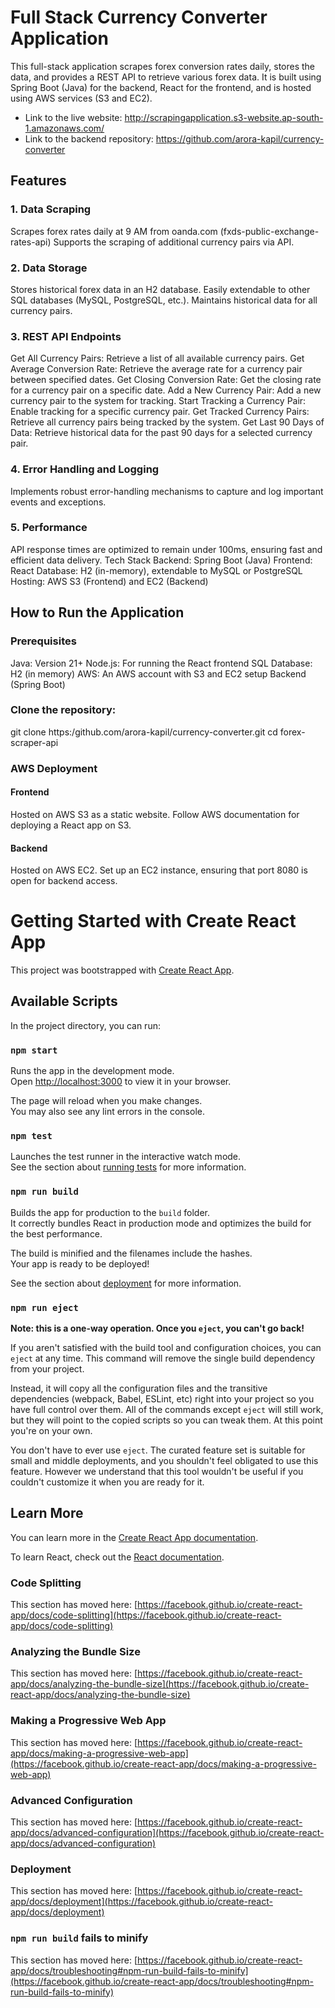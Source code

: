 # Full Stack Currency Converter Application
This full-stack application scrapes forex conversion rates daily, stores the data, and provides a REST API to retrieve various forex data. It is built using Spring Boot (Java) for the backend, React for the frontend, and is hosted using AWS services (S3 and EC2).

* Link to the live website: http://scrapingapplication.s3-website.ap-south-1.amazonaws.com/
* Link to the backend repository: https://github.com/arora-kapil/currency-converter

## Features
### 1. Data Scraping
Scrapes forex rates daily at 9 AM from oanda.com (fxds-public-exchange-rates-api)
Supports the scraping of additional currency pairs via API.
### 2. Data Storage
Stores historical forex data in an H2 database.
Easily extendable to other SQL databases (MySQL, PostgreSQL, etc.).
Maintains historical data for all currency pairs.
### 3. REST API Endpoints
Get All Currency Pairs: Retrieve a list of all available currency pairs.
Get Average Conversion Rate: Retrieve the average rate for a currency pair between specified dates.
Get Closing Conversion Rate: Get the closing rate for a currency pair on a specific date.
Add a New Currency Pair: Add a new currency pair to the system for tracking.
Start Tracking a Currency Pair: Enable tracking for a specific currency pair.
Get Tracked Currency Pairs: Retrieve all currency pairs being tracked by the system.
Get Last 90 Days of Data: Retrieve historical data for the past 90 days for a selected currency pair.
### 4. Error Handling and Logging
Implements robust error-handling mechanisms to capture and log important events and exceptions.
### 5. Performance
API response times are optimized to remain under 100ms, ensuring fast and efficient data delivery.
Tech Stack
Backend: Spring Boot (Java)
Frontend: React
Database: H2 (in-memory), extendable to MySQL or PostgreSQL
Hosting: AWS S3 (Frontend) and EC2 (Backend)
## How to Run the Application
### Prerequisites
Java: Version 21+
Node.js: For running the React frontend
SQL Database: H2 (in memory)
AWS: An AWS account with S3 and EC2 setup
Backend (Spring Boot)

### Clone the repository:
git clone https:/github.com/arora-kapil/currency-converter.git
cd forex-scraper-api

### AWS Deployment
#### Frontend
Hosted on AWS S3 as a static website.
Follow AWS documentation for deploying a React app on S3.
#### Backend
Hosted on AWS EC2.
Set up an EC2 instance, ensuring that port 8080 is open for backend access.


# Getting Started with Create React App

This project was bootstrapped with [Create React App](https://github.com/facebook/create-react-app).

## Available Scripts

In the project directory, you can run:

### `npm start`

Runs the app in the development mode.\
Open [http://localhost:3000](http://localhost:3000) to view it in your browser.

The page will reload when you make changes.\
You may also see any lint errors in the console.

### `npm test`

Launches the test runner in the interactive watch mode.\
See the section about [running tests](https://facebook.github.io/create-react-app/docs/running-tests) for more information.

### `npm run build`

Builds the app for production to the `build` folder.\
It correctly bundles React in production mode and optimizes the build for the best performance.

The build is minified and the filenames include the hashes.\
Your app is ready to be deployed!

See the section about [deployment](https://facebook.github.io/create-react-app/docs/deployment) for more information.

### `npm run eject`

**Note: this is a one-way operation. Once you `eject`, you can't go back!**

If you aren't satisfied with the build tool and configuration choices, you can `eject` at any time. This command will remove the single build dependency from your project.

Instead, it will copy all the configuration files and the transitive dependencies (webpack, Babel, ESLint, etc) right into your project so you have full control over them. All of the commands except `eject` will still work, but they will point to the copied scripts so you can tweak them. At this point you're on your own.

You don't have to ever use `eject`. The curated feature set is suitable for small and middle deployments, and you shouldn't feel obligated to use this feature. However we understand that this tool wouldn't be useful if you couldn't customize it when you are ready for it.

## Learn More

You can learn more in the [Create React App documentation](https://facebook.github.io/create-react-app/docs/getting-started).

To learn React, check out the [React documentation](https://reactjs.org/).

### Code Splitting

This section has moved here: [https://facebook.github.io/create-react-app/docs/code-splitting](https://facebook.github.io/create-react-app/docs/code-splitting)

### Analyzing the Bundle Size

This section has moved here: [https://facebook.github.io/create-react-app/docs/analyzing-the-bundle-size](https://facebook.github.io/create-react-app/docs/analyzing-the-bundle-size)

### Making a Progressive Web App

This section has moved here: [https://facebook.github.io/create-react-app/docs/making-a-progressive-web-app](https://facebook.github.io/create-react-app/docs/making-a-progressive-web-app)

### Advanced Configuration

This section has moved here: [https://facebook.github.io/create-react-app/docs/advanced-configuration](https://facebook.github.io/create-react-app/docs/advanced-configuration)

### Deployment

This section has moved here: [https://facebook.github.io/create-react-app/docs/deployment](https://facebook.github.io/create-react-app/docs/deployment)

### `npm run build` fails to minify

This section has moved here: [https://facebook.github.io/create-react-app/docs/troubleshooting#npm-run-build-fails-to-minify](https://facebook.github.io/create-react-app/docs/troubleshooting#npm-run-build-fails-to-minify)
